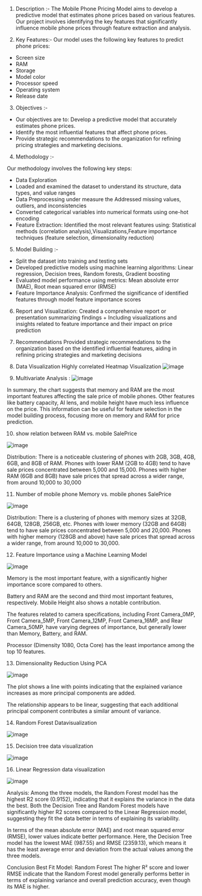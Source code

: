 1) Description :- 
The Mobile Phone Pricing Model aims to develop a predictive model that estimates phone prices based on various features. Our project involves identifying the key features that significantly influence mobile phone prices through feature extraction and analysis.

2) Key Features:-
 Our model uses the following key features to predict phone prices:
- Screen size
- RAM
- Storage
- Model color
- Processor speed
- Operating system
- Release date

3) Objectives :-
- Our objectives are to: Develop a predictive model that accurately estimates phone prices. 
- Identify the most influential features that affect phone prices. 
- Provide strategic recommendations to the organization for refining pricing strategies and marketing decisions.

4) Methodology :-
   
 Our methodology involves the following key steps:
- Data Exploration
- Loaded and examined the dataset to understand its structure, data types, and value ranges
- Data Preprocessing under measure the  Addressed missing values, outliers, and inconsistencies
- Converted categorical variables into numerical formats using one-hot encoding
- Feature Extraction: Identified the most relevant features using: Statistical methods (correlation analysis),Visualizations,Feature importance techniques (feature selection, dimensionality reduction)
  
5) Model Building :-
  
- Split the dataset into training and testing sets
- Developed predictive models using machine learning algorithms: Linear regression, Decision trees, Random forests, Gradient boosting
- Evaluated model performance using metrics: Mean absolute error (MAE), Root mean squared error (RMSE)
- Feature Importance Analysis: Confirmed the significance of identified features through model feature importance scores

6) Report and Visualization: Created a comprehensive report or presentation summarizing findings + Including visualizations and insights related to feature importance and their impact on price prediction

7) Recommendations  Provided strategic recommendations to the organization based on the identified influential features, aiding in refining pricing strategies and marketing decisions

8) Data Visualization
    Highly correlated Heatmap Visualization
 ![image](https://github.com/user-attachments/assets/872d0138-1b4b-4cbb-b32b-4e7116fa30a6)

9) Multivariate Analysis :
![image](https://github.com/user-attachments/assets/4df2db07-9c7c-48f3-97d9-63df9aeb3e45)

  In summary, the chart suggests that memory and RAM are the most important features affecting the sale price of mobile phones. Other features like battery capacity, AI lens, and mobile height have much less influence on the price. This information can be useful for feature selection in the model building process, focusing more on memory and RAM for price prediction.

10) show relation between RAM vs. mobile SalePrice

![image](https://github.com/user-attachments/assets/c5698936-11ab-400c-824f-183800eb6b25)

Distribution:
There is a noticeable clustering of phones with 2GB, 3GB, 4GB, 6GB, and 8GB of RAM.
Phones with lower RAM (2GB to 4GB) tend to have sale prices concentrated between 5,000 and 15,000.
Phones with higher RAM (6GB and 8GB) have sale prices that spread across a wider range, from around 10,000 to 30,000

11) Number of mobile phone Memory vs. mobile phones SalePrice

![image](https://github.com/user-attachments/assets/faf3e61e-6ca2-4f2b-adc7-3a19f2821aef)

Distribution:
There is a clustering of phones with memory sizes at 32GB, 64GB, 128GB, 256GB, etc.
Phones with lower memory (32GB and 64GB) tend to have sale prices concentrated between 5,000 and 20,000.
Phones with higher memory (128GB and above) have sale prices that spread across a wider range, from around 10,000 to 30,000.

12)  Feature Importance using a Machine Learning Model

![image](https://github.com/user-attachments/assets/fc5871c6-77ac-45ec-9e19-88e4ab5ed105)

Memory is the most important feature, with a significantly higher importance score compared to others.

Battery and RAM are the second and third most important features, respectively. Mobile Height also shows a notable contribution.

The features related to camera specifications, including Front Camera_0MP, Front Camera_5MP, Front Camera_12MP, Front Camera_16MP, and Rear Camera_50MP, have varying degrees of importance, but generally lower than Memory, Battery, and RAM.

Processor (Dimensity 1080, Octa Core) has the least importance among the top 10 features.

13) Dimensionality Reduction Using PCA

![image](https://github.com/user-attachments/assets/86336b4f-313d-4187-b93c-235b145d60a7)

The plot shows a line with points indicating that the explained variance increases as more principal components are added.

The relationship appears to be linear, suggesting that each additional principal component contributes a similar amount of variance.

14) Random Forest Datavisualization

![image](https://github.com/user-attachments/assets/a5ecca30-def5-43ea-91a6-142f4fc4dd39)

15) Decision tree data visualization

![image](https://github.com/user-attachments/assets/015010ca-8b74-4d40-99e4-035115fb4314)

16) Linear Regression data visualization

![image](https://github.com/user-attachments/assets/f57e1c11-3639-4c15-8023-3f9efeaf019e)

Analysis:
Among the three models, the Random Forest model has the highest R2 score (0.9152), indicating that it explains the variance in the data the best. Both the Decision Tree and Random Forest models have significantly higher R2 scores compared to the Linear Regression model, suggesting they fit the data better in terms of explaining its variability.

In terms of the mean absolute error (MAE) and root mean squared error (RMSE), lower values indicate better performance. Here, the Decision Tree model has the lowest MAE (987.55) and RMSE (2359.13), which means it has the least average error and deviation from the actual values among the three models.

Conclusion
Best Fit Model: Random Forest
The higher R² score and lower RMSE indicate that the Random Forest model generally performs better in terms of explaining variance and overall prediction accuracy, even though its MAE is higher.


